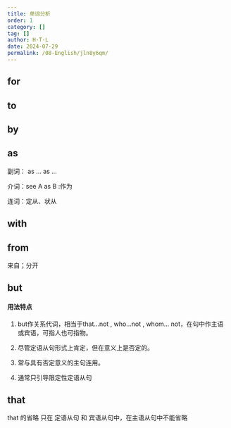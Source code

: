 ```yaml
---
title: 单词分析
order: 1
category: []
tag: []
author: H·T·L
date: 2024-07-29
permalink: /08-English/jln8y6qm/
---
```

## for



## to

## by



## as

副词： as … as …

介词：see  A  as  B  :作为

连词：定从、状从

## with

## from

来自；分开

## but

#### 用法特点

1. but作关系代词，相当于that...not , who...not , whom... not，在句中作主语或宾语，可指人也可指物。

2. 尽管定语从句形式上肯定，但在意义上是否定的。
3. 常与具有否定意义的主句连用。
4. 通常只引导限定性定语从句

## that

that 的省略 只在  定语从句  和 宾语从句中，在主语从句中不能省略




